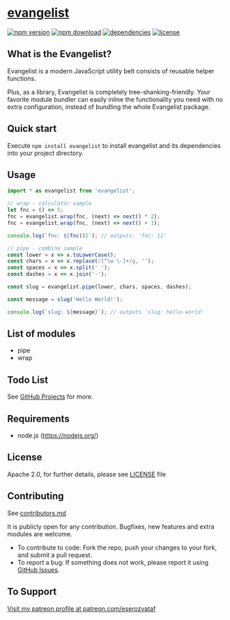 # [evangelist](https://github.com/eserozvataf/jsmake-libraries)

[![npm version][npm-image]][npm-url]
[![npm download][download-image]][npm-url]
[![dependencies][dep-image]][dep-url]
[![license][license-image]][license-url]


## What is the Evangelist?

Evangelist is a modern JavaScript utility belt consists of reusable helper functions.

Plus, as a library, Evangelist is completely tree-shanking-friendly. Your favorite module bundler can easily inline the functionality you need with no extra configuration, instead of bundling the whole Evangelist package.


## Quick start

Execute `npm install evangelist` to install evangelist and its dependencies into your project directory.


## Usage

```js
import * as evangelist from 'evangelist';

// wrap - calculator sample
let fnc = () => 5;
fnc = evangelist.wrap(fnc, (next) => next() * 2);
fnc = evangelist.wrap(fnc, (next) => next() + 1);

console.log(`fnc: ${fnc()}`); // outputs: 'fnc: 11'

// pipe - combine sample
const lower = x => x.toLowerCase();
const chars = x => x.replace(/[^\w \-]+/g, '');
const spaces = x => x.split(' ');
const dashes = x => x.join('-');

const slug = evangelist.pipe(lower, chars, spaces, dashes);

const message = slug('Hello World!');

console.log(`slug: ${message}`); // outputs 'slug: hello-world'
```


## List of modules

- pipe
- wrap


## Todo List

See [GitHub Projects](https://github.com/eserozvataf/jsmake-libraries/projects) for more.


## Requirements

* node.js (https://nodejs.org/)


## License

Apache 2.0, for further details, please see [LICENSE](LICENSE) file


## Contributing

See [contributors.md](contributors.md)

It is publicly open for any contribution. Bugfixes, new features and extra modules are welcome.

* To contribute to code: Fork the repo, push your changes to your fork, and submit a pull request.
* To report a bug: If something does not work, please report it using [GitHub Issues](https://github.com/eserozvataf/jsmake-libraries/issues).


## To Support

[Visit my patreon profile at patreon.com/eserozvataf](https://www.patreon.com/eserozvataf)


[npm-image]: https://img.shields.io/npm/v/evangelist.svg?style=flat-square
[npm-url]: https://www.npmjs.com/package/evangelist
[download-image]: https://img.shields.io/npm/dt/evangelist.svg?style=flat-square
[dep-image]: https://img.shields.io/david/eserozvataf/evangelist.svg?style=flat-square
[dep-url]: https://github.com/eserozvataf/jsmake-libraries
[license-image]: https://img.shields.io/npm/l/evangelist.svg?style=flat-square
[license-url]: https://github.com/eserozvataf/jsmake-libraries/blob/master/02_evangelist/LICENSE
